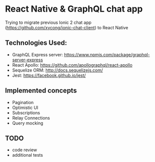 # React Native & GraphQL chat app
Trying to migrate previous Ionic 2 chat app (https://github.com/xycong/ionic-chat-client) to React Native

## Technologies Used:
* GraphQL Express server: https://www.npmjs.com/package/graphql-server-express
* React Apollo: https://github.com/apollographql/react-apollo
* Sequelize ORM: http://docs.sequelizejs.com/
* Jest: https://facebook.github.io/jest/

## Implemented concepts
* Pagination
* Optimistic UI
* Subscriptions
* Relay Connections
* Query mocking

## TODO
* code review
* additional tests
